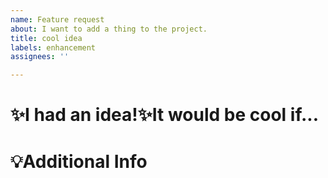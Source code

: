 ```yaml
---
name: Feature request
about: I want to add a thing to the project.
title: cool idea
labels: enhancement
assignees: ''

---
```


# ✨I had an idea!✨It would be cool if...

# 💡Additional Info
